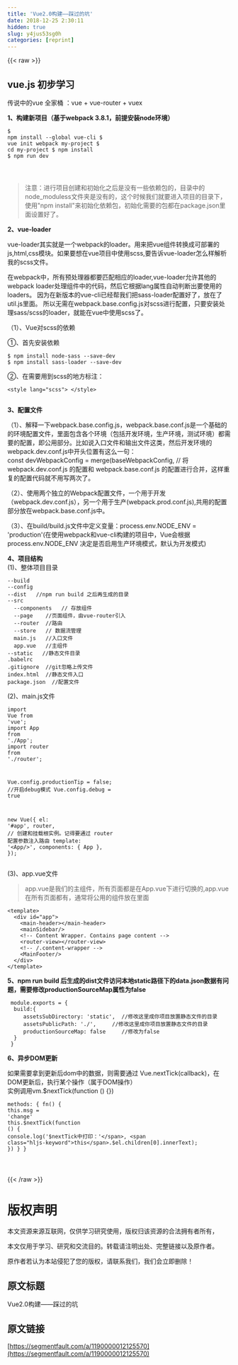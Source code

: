 ```yaml
---
title: 'Vue2.0构建——踩过的坑' 
date: 2018-12-25 2:30:11
hidden: true
slug: y4jus53sg0h
categories: [reprint]
---
```


{{< raw >}}

                    
<h2 id="articleHeader0"><strong>vue.js 初步学习</strong></h2>
<p>传说中的vue 全家桶 ：vue +  vue-router +  vuex </p>
<p><strong>1、构建新项目（基于webpack 3.8.1，前提安装node环境）</strong></p>
<div class="widget-codetool" style="display:none;">
      <div class="widget-codetool--inner">
      <span class="selectCode code-tool" data-toggle="tooltip" data-placement="top" title="" data-original-title="全选"></span>
      <span type="button" class="copyCode code-tool" data-toggle="tooltip" data-placement="top" data-clipboard-text="$ npm install --global vue-cli
$ vue init webpack my-project
$ cd my-project
$ npm install
$ npm run dev

" title="" data-original-title="复制"></span>
      <span type="button" class="saveToNote code-tool" data-toggle="tooltip" data-placement="top" title="" data-original-title="放进笔记"></span>
      </div>
      </div><pre class="hljs elixir"><code><span class="hljs-variable">$ </span>npm install --global vue-cli
<span class="hljs-variable">$ </span>vue init webpack my-project
<span class="hljs-variable">$ </span>cd my-project
<span class="hljs-variable">$ </span>npm install
<span class="hljs-variable">$ </span>npm run dev

</code></pre>
<blockquote>注意：进行项目创建和初始化之后是没有一些依赖包的，目录中的node_moduless文件夹是没有的，这个时候我们就要进入项目的目录下，使用"npm install"来初始化依赖包，初始化需要的包都在package.json里面设置好了。</blockquote>
<p><strong>2、vue-loader</strong></p>
<p>vue-loader其实就是一个webpack的loader。用来把vue组件转换成可部署的js,html,css模块。如果要想在vue项目中使用scss,要告诉vue-loader怎么样解析我的scss文件。</p>
<p>在webpack中，所有预处理器都要匹配相应的loader,vue-loader允许其他的webpack loader处理组件中的代码，然后它根据lang属性自动判断出要使用的loaders。 因为在新版本的vue-cli已经帮我们把sass-loader配置好了，放在了util.js里面。 所以无需在webpack.base.config.js对scss进行配置，只要安装处理sass/scss的loader，就能在vue中使用scss了。</p>
<p>（1）、Vue对scss的依赖</p>
<p>①、首先安装依赖</p>
<div class="widget-codetool" style="display:none;">
      <div class="widget-codetool--inner">
      <span class="selectCode code-tool" data-toggle="tooltip" data-placement="top" title="" data-original-title="全选"></span>
      <span type="button" class="copyCode code-tool" data-toggle="tooltip" data-placement="top" data-clipboard-text="$ npm install node-sass --save-dev
$ npm install sass-loader --save-dev " title="" data-original-title="复制"></span>
      <span type="button" class="saveToNote code-tool" data-toggle="tooltip" data-placement="top" title="" data-original-title="放进笔记"></span>
      </div>
      </div><pre class="hljs crmsh"><code>$ npm install <span class="hljs-keyword">node</span><span class="hljs-title">-sass</span> --save-dev
$ npm install sass-loader --save-dev </code></pre>
<p>②、在需要用到scss的地方标注：</p>
<div class="widget-codetool" style="display:none;">
      <div class="widget-codetool--inner">
      <span class="selectCode code-tool" data-toggle="tooltip" data-placement="top" title="" data-original-title="全选"></span>
      <span type="button" class="copyCode code-tool" data-toggle="tooltip" data-placement="top" data-clipboard-text="<style lang=&quot;scss&quot;> </style>
 " title="" data-original-title="复制"></span>
      <span type="button" class="saveToNote code-tool" data-toggle="tooltip" data-placement="top" title="" data-original-title="放进笔记"></span>
      </div>
      </div><pre class="hljs xml"><code><span class="hljs-tag">&lt;<span class="hljs-name">style</span> <span class="hljs-attr">lang</span>=<span class="hljs-string">"scss"</span>&gt;</span><span class="undefined"> </span><span class="hljs-tag">&lt;/<span class="hljs-name">style</span>&gt;</span>
 </code></pre>
<p><strong>3、配置文件</strong></p>
<p>（1）、解释一下webpack.base.config.js，webpack.base.conf.js是一个基础的的环境配置文件，里面包含各个环境（包括开发环境，生产环境，测试环境）都需要的配置，即公用部分。比如说入口文件和输出文件这类，然后开发环境的webpack.dev.conf.js中开头位置有这么一句：<br>const devWebpackConfig = merge(baseWebpackConfig,  // 将 webpack.dev.conf.js 的配置和 webpack.base.conf.js 的配置进行合并，这样重复的配置代码就不用写两次了。</p>
<p>（2）、使用两个独立的Webpack配置文件，一个用于开发（webpack.dev.conf.js），另一个用于生产(webpack.prod.conf.js),共用的配置部分放在webpack.base.conf.js中。</p>
<p>（3）、在build/build.js文件中定义变量：process.env.NODE_ENV = 'production'(在使用webpack和vue-cli构建的项目中，Vue会根据 process.env.NODE_ENV 决定是否启用生产环境模式，默认为开发模式)</p>
<p><strong>4、项目结构</strong><br>(1)、整体项目目录</p>
<div class="widget-codetool" style="display:none;">
      <div class="widget-codetool--inner">
      <span class="selectCode code-tool" data-toggle="tooltip" data-placement="top" title="" data-original-title="全选"></span>
      <span type="button" class="copyCode code-tool" data-toggle="tooltip" data-placement="top" data-clipboard-text="--build   
--config  
--dist   //npm run build 之后再生成的目录
--src  
  --components   // 存放组件
  --page    //页面组件，由vue-router引入
  --router  //路由
  --store   // 数据流管理
  main.js   //入口文件
  app.vue   //主组件 
--static   //静态文件目录
.babelrc    
.gitignore  //git忽略上传文件
index.html  //静态文件入口
package.json  //配置文件
" title="" data-original-title="复制"></span>
      <span type="button" class="saveToNote code-tool" data-toggle="tooltip" data-placement="top" title="" data-original-title="放进笔记"></span>
      </div>
      </div><pre class="hljs haml"><code>-<span class="ruby">-build   
</span>-<span class="ruby">-config  
</span>-<span class="ruby">-dist   /<span class="hljs-regexp">/npm run build 之后再生成的目录
</span></span>-<span class="ruby"><span class="hljs-regexp">-src  
</span></span>  -<span class="ruby"><span class="hljs-regexp">-components   /</span><span class="hljs-regexp">/ 存放组件
</span></span>  -<span class="ruby"><span class="hljs-regexp">-page    /</span><span class="hljs-regexp">/页面组件，由vue-router引入
</span></span>  -<span class="ruby"><span class="hljs-regexp">-router  /</span><span class="hljs-regexp">/路由
</span></span>  -<span class="ruby"><span class="hljs-regexp">-store   /</span><span class="hljs-regexp">/ 数据流管理
</span></span>  main.js   //入口文件
  app.vue   //主组件 
-<span class="ruby"><span class="hljs-regexp">-static   /</span><span class="hljs-regexp">/静态文件目录
</span></span>.babelrc    
.gitignore  //git忽略上传文件
index.html  //静态文件入口
package.json  //配置文件
</code></pre>
<p>(2)、main.js文件</p>
<div class="widget-codetool" style="display:none;">
      <div class="widget-codetool--inner">
      <span class="selectCode code-tool" data-toggle="tooltip" data-placement="top" title="" data-original-title="全选"></span>
      <span type="button" class="copyCode code-tool" data-toggle="tooltip" data-placement="top" data-clipboard-text="import Vue from 'vue';
import App from './App';
import router from './router';

Vue.config.productionTip = false;
//开启debug模式
Vue.config.debug = true

new Vue({
  el: '#app',
  router, // 创建和挂载根实例。记得要通过 router 配置参数注入路由
  template: '<App/>',
  components: { App },
});
" title="" data-original-title="复制"></span>
      <span type="button" class="saveToNote code-tool" data-toggle="tooltip" data-placement="top" title="" data-original-title="放进笔记"></span>
      </div>
      </div><pre class="hljs gradle"><code><span class="hljs-keyword">import</span> Vue <span class="hljs-keyword">from</span> <span class="hljs-string">'vue'</span>;
<span class="hljs-keyword">import</span> App <span class="hljs-keyword">from</span> <span class="hljs-string">'./App'</span>;
<span class="hljs-keyword">import</span> router <span class="hljs-keyword">from</span> <span class="hljs-string">'./router'</span>;

Vue.config.productionTip = <span class="hljs-keyword">false</span>;
<span class="hljs-comment">//开启debug模式</span>
Vue.config.debug = <span class="hljs-keyword">true</span>

<span class="hljs-keyword">new</span> Vue({
  el: <span class="hljs-string">'#app'</span>,
  router, <span class="hljs-comment">// 创建和挂载根实例。记得要通过 router 配置参数注入路由</span>
  template: <span class="hljs-string">'&lt;App/&gt;'</span>,
  components: { App },
});
</code></pre>
<p>(3)、app.vue文件</p>
<blockquote>app.vue是我们的主组件，所有页面都是在App.vue下进行切换的,app.vue在所有页面都有，通常将公用的组件放在里面</blockquote>
<div class="widget-codetool" style="display:none;">
      <div class="widget-codetool--inner">
      <span class="selectCode code-tool" data-toggle="tooltip" data-placement="top" title="" data-original-title="全选"></span>
      <span type="button" class="copyCode code-tool" data-toggle="tooltip" data-placement="top" data-clipboard-text="<template>
  <div id=&quot;app&quot;>
    <main-header></main-header>
    <mainSidebar/>
    <!-- Content Wrapper. Contains page content -->
    <router-view></router-view>
    <!-- /.content-wrapper -->
    <MainFooter/>
  </div>
</template>
" title="" data-original-title="复制"></span>
      <span type="button" class="saveToNote code-tool" data-toggle="tooltip" data-placement="top" title="" data-original-title="放进笔记"></span>
      </div>
      </div><pre class="hljs xml"><code><span class="hljs-tag">&lt;<span class="hljs-name">template</span>&gt;</span>
  <span class="hljs-tag">&lt;<span class="hljs-name">div</span> <span class="hljs-attr">id</span>=<span class="hljs-string">"app"</span>&gt;</span>
    <span class="hljs-tag">&lt;<span class="hljs-name">main-header</span>&gt;</span><span class="hljs-tag">&lt;/<span class="hljs-name">main-header</span>&gt;</span>
    <span class="hljs-tag">&lt;<span class="hljs-name">mainSidebar</span>/&gt;</span>
    <span class="hljs-comment">&lt;!-- Content Wrapper. Contains page content --&gt;</span>
    <span class="hljs-tag">&lt;<span class="hljs-name">router-view</span>&gt;</span><span class="hljs-tag">&lt;/<span class="hljs-name">router-view</span>&gt;</span>
    <span class="hljs-comment">&lt;!-- /.content-wrapper --&gt;</span>
    <span class="hljs-tag">&lt;<span class="hljs-name">MainFooter</span>/&gt;</span>
  <span class="hljs-tag">&lt;/<span class="hljs-name">div</span>&gt;</span>
<span class="hljs-tag">&lt;/<span class="hljs-name">template</span>&gt;</span>
</code></pre>
<p><strong>5、npm run build 后生成的dist文件访问本地static路径下的data.json数据有问题，需要修改productionSourceMap属性为false</strong></p>
<div class="widget-codetool" style="display:none;">
      <div class="widget-codetool--inner">
      <span class="selectCode code-tool" data-toggle="tooltip" data-placement="top" title="" data-original-title="全选"></span>
      <span type="button" class="copyCode code-tool" data-toggle="tooltip" data-placement="top" data-clipboard-text=" module.exports = {
  build:{
     assetsSubDirectory: 'static',  //修改这里成你项目放置静态文件的目录
     assetsPublicPath: './',     //修改这里成你项目放置静态文件的目录
     productionSourceMap: false     //修改为false
  }
 }
" title="" data-original-title="复制"></span>
      <span type="button" class="saveToNote code-tool" data-toggle="tooltip" data-placement="top" title="" data-original-title="放进笔记"></span>
      </div>
      </div><pre class="hljs java"><code> <span class="hljs-keyword">module</span>.<span class="hljs-keyword">exports</span> = {
  build:{
     assetsSubDirectory: <span class="hljs-string">'static'</span>,  <span class="hljs-comment">//修改这里成你项目放置静态文件的目录</span>
     assetsPublicPath: <span class="hljs-string">'./'</span>,     <span class="hljs-comment">//修改这里成你项目放置静态文件的目录</span>
     productionSourceMap: <span class="hljs-keyword">false</span>     <span class="hljs-comment">//修改为false</span>
  }
 }
</code></pre>
<p><strong>6、异步DOM更新</strong>   </p>
<p>如果需要拿到更新后dom中的数据，则需要通过 Vue.nextTick(callback)，在DOM更新后，执行某个操作（属于DOM操作）<br>实例调用vm.$nextTick(function () {})</p>
<div class="widget-codetool" style="display:none;">
      <div class="widget-codetool--inner">
      <span class="selectCode code-tool" data-toggle="tooltip" data-placement="top" title="" data-original-title="全选"></span>
      <span type="button" class="copyCode code-tool" data-toggle="tooltip" data-placement="top" data-clipboard-text="methods: {
  fn() {
    this.msg = 'change'
    this.$nextTick(function () {
      console.log('$nextTick中打印：', this.$el.children[0].innerText);
    })
  }
}

   
" title="" data-original-title="复制"></span>
      <span type="button" class="saveToNote code-tool" data-toggle="tooltip" data-placement="top" title="" data-original-title="放进笔记"></span>
      </div>
      </div><pre class="hljs javascript"><code>methods: {
  fn() {
    <span class="hljs-keyword">this</span>.msg = <span class="hljs-string">'change'</span>
    <span class="hljs-keyword">this</span>.$nextTick(<span class="hljs-function"><span class="hljs-keyword">function</span> (<span class="hljs-params"></span>) </span>{
      <span class="hljs-built_in">console</span>.log(<span class="hljs-string">'$nextTick中打印：'</span>, <span class="hljs-keyword">this</span>.$el.children[<span class="hljs-number">0</span>].innerText);
    })
  }
}

   
</code></pre>

                
{{< /raw >}}

# 版权声明
本文资源来源互联网，仅供学习研究使用，版权归该资源的合法拥有者所有，

本文仅用于学习、研究和交流目的。转载请注明出处、完整链接以及原作者。

原作者若认为本站侵犯了您的版权，请联系我们，我们会立即删除！

## 原文标题
Vue2.0构建——踩过的坑

## 原文链接
[https://segmentfault.com/a/1190000012125570](https://segmentfault.com/a/1190000012125570)

